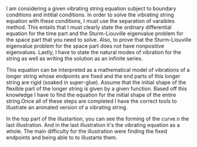 I am considering a given vibrating string equation subject to boundary conditions and intitial conditions. In order to solve the vibrating string equation with these conditions, I must use the separation of varaibles method. This entails that I must clearly state the ordinary differential equation for the time part and the Sturm-Liouville
eigenvalue problem for the space part that you need to solve. Also, to prove that the Sturm-Liouville eigenvalue problem for the space part does not have nonpositive eigenvalues.  Lastly, I have to state the natural modes of vibration for the string as well as writing the solution as an infinite series.

This equation can be interpreted as a mathematical model of vibrations of a longer string whose endpoints are fixed and the end parts of this longer string are rigid (soaked in super-glue). Assume that the initial shape of the flexible part of the longer string is given by a given function. Based off this knowledge I have to find the equation for the initial shape of the entire string.Once all of these steps are completed I have the correct tools to illustrate an animated version of a vibrating string.

In the top part of the illustartion, you can see the forming of the curve.n the last illustration. And in the last illustration it's the vibrating equation as a whole. The main difficulty for the illustration were finding the fixed endpoints and being able to to illustarte them.
